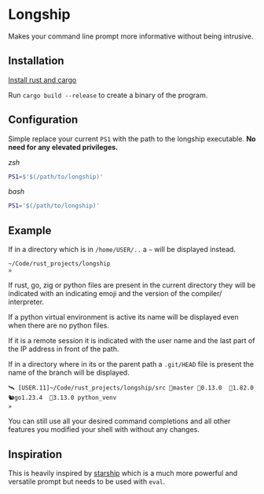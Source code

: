 # Longship

Makes your command line prompt more informative without being intrusive.

## Installation
[Install rust and cargo](https://www.rust-lang.org/tools/install)

Run `cargo build --release` to create a binary of the program.

## Configuration

Simple replace your current `PS1` with the path to the longship executable.
**No need for any elevated privileges.**

*zsh*
```zsh
PS1=$'$(/path/to/longship)'
```
*bash*
```bash
PS1='$(/path/to/longship)'
```
## Example
If in a directory which is in `/home/USER/..` a `~` will be displayed instead.
```
~/Code/rust_projects/longship
»
```

If rust, go, zig or python files are present in the current directory they will be indicated
with an indicating emoji and the version of the compiler/ interpreter.

If a python virtual environment is active its name will be displayed even when there are
no python files.

If it is a remote session it is indicated with the user name and the last part of the IP
address in front of the path.

If in a directory where in its or the parent path a `.git/HEAD` file is present the name
of the branch will be displayed.
```
🛰 [USER.11]~/Code/rust_projects/longship/src 🌿master 🐊0.13.0  🦀1.82.0  🐿️go1.23.4  🐍3.13.0 python_venv
»
```

You can still use all your desired command completions and all other features you
modified your shell with without any changes.

## Inspiration
This is heavily inspired by [starship](https://github.com/starship/starship/tree/master) which is a much more powerful and versatile
prompt but needs to be used with `eval`.

